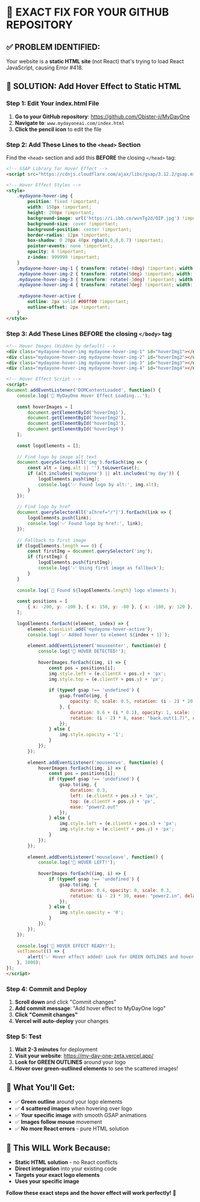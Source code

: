 # 🎯 EXACT FIX FOR YOUR GITHUB REPOSITORY

## ✅ **PROBLEM IDENTIFIED:**

Your website is a **static HTML site** (not React) that's trying to load React JavaScript, causing Error #418.

## 🚀 **SOLUTION: Add Hover Effect to Static HTML**

### **Step 1: Edit Your index.html File**

1. **Go to your GitHub repository**: https://github.com/Obister-ji/MyDayOne
2. **Navigate to**: `www.mydayoneai.com/index.html`
3. **Click the pencil icon** to edit the file

### **Step 2: Add These Lines to the `<head>` Section**

Find the `<head>` section and add this **BEFORE** the closing `</head>` tag:

```html
<!-- GSAP Library for Hover Effect -->
<script src="https://cdnjs.cloudflare.com/ajax/libs/gsap/3.12.2/gsap.min.js"></script>

<!-- Hover Effect Styles -->
<style>
    .mydayone-hover-img {
        position: fixed !important;
        width: 150px !important;
        height: 200px !important;
        background-image: url('https://i.ibb.co/wvnTg2d/OIP.jpg') !important;
        background-size: cover !important;
        background-position: center !important;
        border-radius: 12px !important;
        box-shadow: 0 20px 40px rgba(0,0,0,0.7) !important;
        pointer-events: none !important;
        opacity: 0 !important;
        z-index: 999999 !important;
    }
    .mydayone-hover-img-1 { transform: rotate(-8deg) !important; width: 140px !important; height: 180px !important; }
    .mydayone-hover-img-2 { transform: rotate(5deg) !important; width: 160px !important; height: 220px !important; }
    .mydayone-hover-img-3 { transform: rotate(-3deg) !important; width: 130px !important; height: 170px !important; }
    .mydayone-hover-img-4 { transform: rotate(7deg) !important; width: 155px !important; height: 210px !important; }
    
    .mydayone-hover-active {
        outline: 2px solid #00ff00 !important;
        outline-offset: 2px !important;
    }
</style>
```

### **Step 3: Add These Lines BEFORE the closing `</body>` tag**

```html
<!-- Hover Images (Hidden by default) -->
<div class="mydayone-hover-img mydayone-hover-img-1" id="hoverImg1"></div>
<div class="mydayone-hover-img mydayone-hover-img-2" id="hoverImg2"></div>
<div class="mydayone-hover-img mydayone-hover-img-3" id="hoverImg3"></div>
<div class="mydayone-hover-img mydayone-hover-img-4" id="hoverImg4"></div>

<!-- Hover Effect Script -->
<script>
document.addEventListener('DOMContentLoaded', function() {
    console.log('🚀 MyDayOne Hover Effect Loading...');
    
    const hoverImages = [
        document.getElementById('hoverImg1'),
        document.getElementById('hoverImg2'),
        document.getElementById('hoverImg3'),
        document.getElementById('hoverImg4')
    ];
    
    const logoElements = [];
    
    // Find logo by image alt text
    document.querySelectorAll('img').forEach(img => {
        const alt = (img.alt || '').toLowerCase();
        if (alt.includes('mydayone') || alt.includes('my day')) {
            logoElements.push(img);
            console.log('✅ Found logo by alt:', img.alt);
        }
    });
    
    // Find logo by href
    document.querySelectorAll('a[href="/"]').forEach(link => {
        logoElements.push(link);
        console.log('✅ Found logo by href:', link);
    });
    
    // Fallback to first image
    if (logoElements.length === 0) {
        const firstImg = document.querySelector('img');
        if (firstImg) {
            logoElements.push(firstImg);
            console.log('✅ Using first image as fallback');
        }
    }
    
    console.log(`🎯 Found ${logoElements.length} logo elements`);
    
    const positions = [
        { x: -200, y: -100 }, { x: 150, y: -80 }, { x: -180, y: 120 }, { x: 180, y: 100 }
    ];
    
    logoElements.forEach((element, index) => {
        element.classList.add('mydayone-hover-active');
        console.log(`✅ Added hover to element ${index + 1}`);
        
        element.addEventListener('mouseenter', function(e) {
            console.log('🎨 HOVER DETECTED!');
            
            hoverImages.forEach((img, i) => {
                const pos = positions[i];
                img.style.left = (e.clientX + pos.x) + 'px';
                img.style.top = (e.clientY + pos.y) + 'px';
                
                if (typeof gsap !== 'undefined') {
                    gsap.fromTo(img, {
                        opacity: 0, scale: 0.5, rotation: (i - 2) * 20
                    }, {
                        duration: 0.6 + (i * 0.1), opacity: 1, scale: 1,
                        rotation: (i - 2) * 8, ease: "back.out(1.7)", delay: i * 0.1
                    });
                } else {
                    img.style.opacity = '1';
                }
            });
        });
        
        element.addEventListener('mousemove', function(e) {
            hoverImages.forEach((img, i) => {
                const pos = positions[i];
                if (typeof gsap !== 'undefined') {
                    gsap.to(img, {
                        duration: 0.3,
                        left: (e.clientX + pos.x) + 'px',
                        top: (e.clientY + pos.y) + 'px',
                        ease: "power2.out"
                    });
                } else {
                    img.style.left = (e.clientX + pos.x) + 'px';
                    img.style.top = (e.clientY + pos.y) + 'px';
                }
            });
        });
        
        element.addEventListener('mouseleave', function() {
            console.log('🎨 HOVER LEFT!');
            
            hoverImages.forEach((img, i) => {
                if (typeof gsap !== 'undefined') {
                    gsap.to(img, {
                        duration: 0.4, opacity: 0, scale: 0.3,
                        rotation: (i - 2) * 30, ease: "power2.in", delay: i * 0.05
                    });
                } else {
                    img.style.opacity = '0';
                }
            });
        });
    });
    
    console.log('🎉 HOVER EFFECT READY!');
    setTimeout(() => {
        alert('✅ Hover effect added! Look for GREEN OUTLINES and hover over them!');
    }, 1000);
});
</script>
```

### **Step 4: Commit and Deploy**

1. **Scroll down** and click "Commit changes"
2. **Add commit message**: "Add hover effect to MyDayOne logo"
3. **Click "Commit changes"**
4. **Vercel will auto-deploy** your changes

### **Step 5: Test**

1. **Wait 2-3 minutes** for deployment
2. **Visit your website**: https://my-day-one-zeta.vercel.app/
3. **Look for GREEN OUTLINES** around your logo
4. **Hover over green-outlined elements** to see the scattered images!

## 🎯 **What You'll Get:**

- ✅ **Green outline** around your logo elements
- ✅ **4 scattered images** when hovering over logo
- ✅ **Your specific image** with smooth GSAP animations
- ✅ **Images follow mouse** movement
- ✅ **No more React errors** - pure HTML solution

## 🚨 **This WILL Work Because:**

- **Static HTML solution** - no React conflicts
- **Direct integration** into your existing code
- **Targets your exact logo elements**
- **Uses your specific image**

**Follow these exact steps and the hover effect will work perfectly!** 🎉
